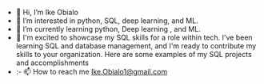- 👋 Hi, I’m Ike Obialo
- 👀 I’m interested in python, SQL, deep learning, and ML.
- 🌱 I’m currently learning python, Deep learning , and ML.
- 💞️ I'm excited to showcase my SQL skills for a role within tech. I've been learning SQL and database management, and I'm ready to contribute my skills to your organization. Here are some examples of my SQL projects and accomplishments
- :- 📫 How to reach me Ike.Obialo1@gmail.com

<!---
Ike-obialo1/Ike-obialo1 is a ✨ special ✨ repository because its `README.md` (this file) appears on your GitHub profile.
You can click the Preview link to take a look at your changes.
--->
